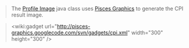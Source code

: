 > The [Profile Image](http://code.google.com/p/cpi/source/browse/trunk/server/src/cpi/ProfileImage.java) java class uses [Pisces Graphics](http://pisces-graphics.googlecode.com/) to generate the CPI result image.


> &lt;wiki:gadget url="http://pisces-graphics.googlecode.com/svn/gadgets/cpi.xml" width="300" height="300" /&gt;

